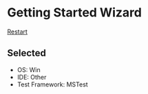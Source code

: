 # Getting Started Wizard

[Restart](/docs/wiz/readme.md)

## Selected

* OS: Win
* IDE: Other
* Test Framework: MSTest
